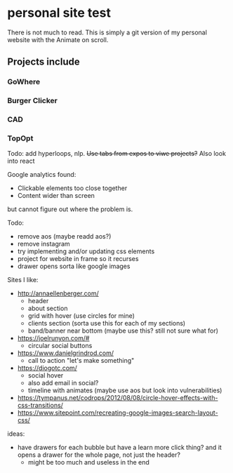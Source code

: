 # personal site test

There is not much to read. This is simply a git version of my personal website with the Animate on scroll.

## Projects include
### GoWhere
### Burger Clicker
### CAD
### TopOpt


Todo:
add hyperloops, nlp. ~~Use tabs from expos to viwe projects?~~
Also look into react

Google analytics found:
- Clickable elements too close together
- Content wider than screen

but cannot figure out where the problem is.

Todo:
- remove aos (maybe readd aos?)
- remove instagram
- try implementing and/or updating css elements
- project for website in frame so it recurses
- drawer opens sorta like google images

Sites I like:
- http://annaellenberger.com/
  - header
  - about section
  - grid with hover (use circles for mine)
  - clients section (sorta use this for each of my sections)
  - band/banner near bottom (maybe use this? still not sure what for)
- https://joelrunyon.com/#
  - circular social buttons
- https://www.danielgrindrod.com/
  - call to action "let's make something"
- https://diogotc.com/
  - social hover
  - also add email in social?
  - timeline with animates (maybe use aos but look into vulnerabilities)
- https://tympanus.net/codrops/2012/08/08/circle-hover-effects-with-css-transitions/
- https://www.sitepoint.com/recreating-google-images-search-layout-css/

ideas:
- have drawers for each bubble but have a learn more click thing? and it opens a drawer for the whole page, not just the header?
  - might be too much and useless in the end
